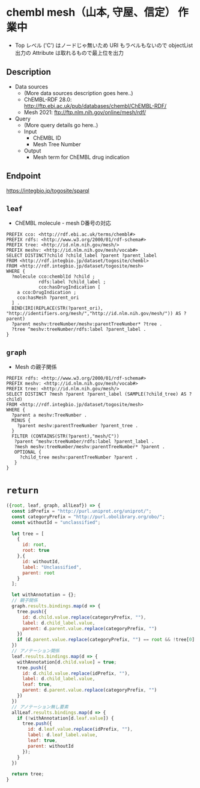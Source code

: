 # chembl mesh（山本, 守屋、信定） 作業中

* Top レベル ('C') はノードじゃ無いため URI もラベルもないので objectList 出力の Attribute は取れるもので最上位を出力

## Description

- Data sources
    - (More data sources description goes here..)
    - ChEMBL-RDF 28.0: http://ftp.ebi.ac.uk/pub/databases/chembl/ChEMBL-RDF/
    - Mesh 2021: ftp://ftp.nlm.nih.gov/online/mesh/rdf/
- Query
    - (More query details go here..)
    -  Input
        - ChEMBL ID
        - Mesh Tree Number
    - Output
        - Mesh term for ChEMBL drug indication

## Endpoint

https://integbio.jp/togosite/sparql

## `leaf`
- ChEMBL molecule - mesh D番号の対応
```sparql
PREFIX cco: <http://rdf.ebi.ac.uk/terms/chembl#> 
PREFIX rdfs: <http://www.w3.org/2000/01/rdf-schema#>
PREFIX tree: <http://id.nlm.nih.gov/mesh/>
PREFIX meshv: <http://id.nlm.nih.gov/mesh/vocab#>
SELECT DISTINCT?child ?child_label ?parent ?parent_label
FROM <http://rdf.integbio.jp/dataset/togosite/chembl>
FROM <http://rdf.integbio.jp/dataset/togosite/mesh>
WHERE {
  ?molecule cco:chemblId ?child ;
            rdfs:label ?child_label ;
            cco:hasDrugIndication [
    a cco:DrugIndication ;
    cco:hasMesh ?parent_ori
  ] .
  BIND(IRI(REPLACE(STR(?parent_ori), "http://identifiers.org/mesh/","http://id.nlm.nih.gov/mesh/")) AS ?parent)
  ?parent meshv:treeNumber/meshv:parentTreeNumber* ?tree .
  ?tree ^meshv:treeNumber/rdfs:label ?parent_label .
}
```
## `graph`
- Mesh の親子関係
```sparql
PREFIX rdfs: <http://www.w3.org/2000/01/rdf-schema#>
PREFIX meshv: <http://id.nlm.nih.gov/mesh/vocab#>
PREFIX tree: <http://id.nlm.nih.gov/mesh/>
SELECT DISTINCT ?mesh ?parent ?parent_label (SAMPLE(?child_tree) AS ?child)
FROM <http://rdf.integbio.jp/dataset/togosite/mesh>
WHERE {
  ?parent a meshv:TreeNumber .
  MINUS { 
    ?parent meshv:parentTreeNumber ?parent_tree .
  }
  FILTER (CONTAINS(STR(?parent),"mesh/C"))
   ?parent ^meshv:treeNumber/rdfs:label ?parent_label .
   ?mesh meshv:treeNumber/meshv:parentTreeNumber* ?parent .
   OPTIONAL {
     ?child_tree meshv:parentTreeNumber ?parent .
   }
}
```
# `return`
```javascript
({root, leaf, graph, allLeaf}) => {
  const idPrefix = "http://purl.uniprot.org/uniprot/";
  const categoryPrefix = "http://purl.obolibrary.org/obo/";
  const withoutId = "unclassified";
  
  let tree = [
    {
      id: root,
      root: true
    },{
      id: withoutId,
      label: "Unclassified",
      parent: root
    }
  ];

  let withAnnotation = {};
  // 親子関係
  graph.results.bindings.map(d => {
    tree.push({
      id: d.child.value.replace(categoryPrefix, ""),
      label: d.child_label.value,
      parent: d.parent.value.replace(categoryPrefix, "")
    })
    if (d.parent.value.replace(categoryPrefix, "") == root && !tree[0].label) tree[0].label = d.parent_label.value; // root の label 挿入
  })
  // アノテーション関係
  leaf.results.bindings.map(d => {
    withAnnotation[d.child.value] = true;
    tree.push({
      id: d.child.value.replace(idPrefix, ""),
      label: d.child_label.value,
      leaf: true,
      parent: d.parent.value.replace(categoryPrefix, "")
    })
  })
  // アノテーション無し要素
  allLeaf.results.bindings.map(d => {
    if (!withAnnotation[d.leaf.value]) {
      tree.push({
        id: d.leaf.value.replace(idPrefix, ""),
        label: d.leaf_label.value,
        leaf: true,
        parent: withoutId
      });
    }
  })
  
  return tree;	
}
```